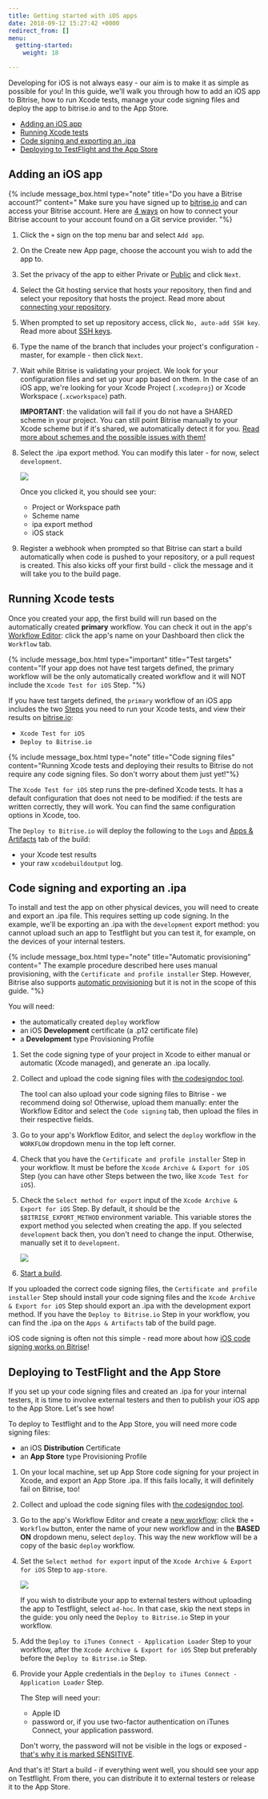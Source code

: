 ```yaml
---
title: Getting started with iOS apps
date: 2018-09-12 15:27:42 +0000
redirect_from: []
menu:
  getting-started:
    weight: 18

---
```

Developing for iOS is not always easy - our aim is to make it as simple as possible for you! In this guide, we'll walk you through how to add an iOS app to Bitrise, how to run Xcode tests, manage your code signing files and deploy the app to bitrise.io and to the App Store.

* [Adding an iOS app](/getting-started/getting-started-with-ios-apps/#adding-an-ios-app)
* [Running Xcode tests](/getting-started/getting-started-with-ios-apps/#running-xcode-tests)
* [Code signing and exporting an .ipa](/getting-started-with-ios-apps/#code-signing-and-exporting-an-ipa)
* [Deploying to TestFlight and the App Store](/getting-started-with-ios-apps/#deploying-to-testflight-and-the-app-store)

## Adding an iOS app

{% include message_box.html type="note" title="Do you have a Bitrise account?" content=" Make sure you have signed up to [bitrise.io](https://www.bitrise.io) and can access your Bitrise account. Here are [4 ways](https://devcenter.bitrise.io/getting-started/index#signing-up-to-bitrise) on how to connect your Bitrise account to your account found on a Git service provider. "%}

1. Click the `+` sign on the top menu bar and select `Add app`.
2. On the Create new App page, choose the account you wish to add the app to.
3. Set the privacy of the app to either Private or [Public](/getting-started/adding-a-new-app/public-apps) and click `Next`.
4. Select the Git hosting service that hosts your repository, then find and select your repository that hosts the project. Read more about [connecting your repository](/getting-started/adding-a-new-app/connecting-a-repository).
5. When prompted to set up repository access, click `No, auto-add SSH key`. Read more about [SSH keys](/getting-started/adding-a-new-app/setting-up-ssh-keys/).
6. Type the name of the branch that includes your project's configuration - master, for example - then click `Next`.
7. Wait while Bitrise is validating your project. We look for your configuration files and set up your app based on them. In the case of an iOS app, we're looking for your Xcode Project (`.xcodeproj`) or Xcode Workspace (`.xcworkspace`) path.

   **IMPORTANT**: the validation will fail if you do not have a SHARED scheme in your project. You can still point Bitrise manually to your Xcode scheme but if it's shared, we automatically detect it for you. [Read more about schemes and the possible issues with them!](/troubleshooting/frequent-ios-issues/#xcode-scheme-not-found)
8. Select the .ipa export method. You can modify this later - for now, select `development`.

   ![](/img/ios-scanner-1.png)

   Once you clicked it, you should see your:
   * Project or Workspace path
   * Scheme name
   * ipa export method
   * iOS stack
9. Register a webhook when prompted so that Bitrise can start a build automatically when code is pushed to your repository, or a pull request is created. This also kicks off your first build - click the message and it will take you to the build page.

## Running Xcode tests

Once you created your app, the first build will run based on the automatically created **primary** workflow. You can check it out in the app's [Workflow Editor](/getting-started/getting-started-workflows): click the app's name on your Dashboard then click the `Workflow` tab.

{% include message_box.html type="important" title="Test targets" content="If your app does not have test targets defined, the primary workflow will be the only automatically created workflow and it will NOT include the `Xcode Test for iOS` Step. "%}

If you have test targets defined, the `primary` workflow of an iOS app includes the two [Steps](/getting-started/getting-started-steps) you need to run your Xcode tests, and view their results on [bitrise.io](https://bitrise.io):

* `Xcode Test for iOS`
* `Deploy to Bitrise.io`

{% include message_box.html type="note" title="Code signing files" content="Running Xcode tests and deploying their results to Bitrise do not require any code signing files. So don't worry about them just yet!"%}

The `Xcode Test for iOS` step runs the pre-defined Xcode tests. It has a default configuration that does not need to be modified: if the tests are written correctly, they will work. You can find the same configuration options in Xcode, too.

The `Deploy to Bitrise.io` will deploy the following to the `Logs` and [Apps & Artifacts](/builds/build-artifacts-online/) tab of the build:

* your Xcode test results
* your raw `xcodebuildoutput` log.

## Code signing and exporting an .ipa

To install and test the app on other physical devices, you will need to create and export an .ipa file. This requires setting up code signing. In the example, we'll be exporting an .ipa with the `development` export method: you cannot upload such an app to Testflight but you can test it, for example, on the devices of your internal testers.

{% include message_box.html type="note" title="Automatic provisioning" content=" The example procedure described here uses manual provisioning, with the `Certificate and profile installer` Step. However, Bitrise also supports [automatic provisioning](/code-signing/ios-code-signing/ios-auto-provisioning/) but it is not in the scope of this guide.
"%}

You will need:

* the automatically created `deploy` workflow
* an iOS **Development** certificate (a .p12 certificate file)
* a **Development** type Provisioning Profile

1. Set the code signing type of your project in Xcode to either manual or automatic (Xcode managed), and generate an .ipa locally.
2. Collect and upload the code signing files with [the codesigndoc tool](/code-signing/ios-code-signing/collecting-files-with-codesigndoc/).

   The tool can also upload your code signing files to Bitrise - we recommend doing so! Otherwise, upload them manually: enter the Workflow Editor and select the `Code signing` tab, then upload the files in their respective fields.
3. Go to your app's Workflow Editor, and select the `deploy` workflow in the `WORKFLOW` dropdown menu in the top left corner.
4. Check that you have the `Certificate and profile installer` Step in your workflow. It must be before the `Xcode Archive & Export for iOS` Step (you can have other Steps between the two, like `Xcode Test for iOS`).
5. Check the `Select method for export` input of the `Xcode Archive & Export for iOS` Step. By default, it should be the `$BITRISE_EXPORT_METHOD` environment variable. This variable stores the export method you selected when creating the app. If you selected `development` back then, you don't need to change the input. Otherwise, manually set it to `development`.

   ![](/img/export-method.png)
6. [Start a build](/builds/starting-builds-manually/).

If you uploaded the correct code signing files, the `Certificate and profile installer` Step should install your code signing files and the `Xcode Archive & Export for iOS` Step should export an .ipa with the development export method. If you have the `Deploy to Bitrise.io` Step in your workflow, you can find the .ipa on the `Apps & Artifacts` tab of the build page.

iOS code signing is often not this simple - read more about how [iOS code signing works on Bitrise](/code-signing/ios-code-signing/code-signing)!

## Deploying to TestFlight and the App Store

If you set up your code signing files and created an .ipa for your internal testers, it is time to involve external testers and then to publish your iOS app to the App Store. Let's see how!

To deploy to Testflight and to the App Store, you will need more code signing files:

* an iOS **Distribution** Certificate
* an **App Store** type Provisioning Profile

1. On your local machine, set up App Store code signing for your project in Xcode, and export an App Store .ipa. If this fails locally, it will definitely fail on Bitrise, too!
2. Collect and upload the code signing files with [the codesigndoc tool](/code-signing/ios-code-signing/collecting-files-with-codesigndoc/).
3. Go to the app's Workflow Editor and create a [new workflow](/getting-started/getting-started-workflows/): click the `+ Workflow` button, enter the name of your new workflow and in the **BASED ON** dropdown menu, select `deploy`. This way the new workflow will be a copy of the basic `deploy` workflow.
4. Set the `Select method for export` input of the `Xcode Archive & Export for iOS` Step to `app-store`.

   ![](/img/app-store-export-method-1.png)

   If you wish to distribute your app to external testers without uploading the app to Testflight, select `ad-hoc`. In that case, skip the next steps in the guide: you only need the `Deploy to Bitrise.io` Step in your workflow.
5. Add the `Deploy to iTunes Connect - Application Loader` Step to your workflow, after the `Xcode Archive & Export for iOS` Step but preferably before the `Deploy to Bitrise.io` Step.
6. Provide your Apple credentials in the `Deploy to iTunes Connect - Application Loader` Step.

   The Step will need your:
   * Apple ID
   * password or, if you use two-factor authentication on iTunes Connect, your application password.

   Don't worry, the password will not be visible in the logs or exposed - [that's why it is marked SENSITIVE](/builds/env-vars-secret-env-vars#about-secrets).

And that's it! Start a build - if everything went well, you should see your app on Testflight. From there, you can distribute it to external testers or release it to the App Store.